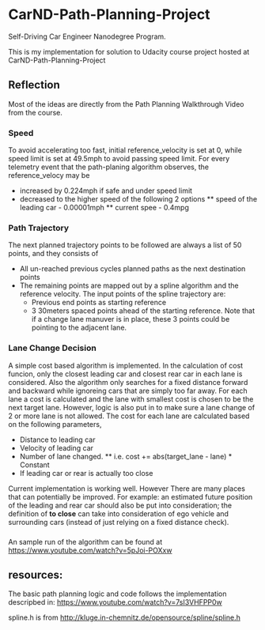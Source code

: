 # CarND-Path-Planning-Project
Self-Driving Car Engineer Nanodegree Program.

This is my implementation for solution to Udacity course project hosted at CarND-Path-Planning-Project

## Reflection
Most of the ideas are directly from the Path Planning Walkthrough Video from the course.

### Speed 
To avoid accelerating too fast, initial reference_velocity is set at 0, while speed limit is set at 49.5mph to avoid passing speed limit. For every telemetry event that the path-planing algorithm observes, the reference_velocy may be 
 * increased by 0.224mph if safe and under speed limit
 * decreased to the higher speed of the following 2 options 
     ** speed of the leading car - 0.00001mph 
     ** current spee - 0.4mpg
 
### Path Trajectory
The next planned trajectory points to be followed are always a list of 50 points, and they consists of
 * All un-reached previous cycles planned paths as the next destination points
 * The remaining points are mapped out by a spline algorithm and the reference velocity. The input points of the spline trajectory are:
   * Previous end points as starting reference
   * 3 30meters spaced points ahead of the starting reference. Note that if a change lane manuver is in place, these 3 points could be pointing to the adjacent lane. 

### Lane Change Decision
A simple cost based algorithm is implemented. In the calculation of cost funcion, only the closest leading car and closest rear car in each lane is considered. Also the algorithm only searches for a fixed distance forward and backward while ignoreing cars that are simply too far away. For each lane a cost is calculated and the lane with smallest cost is chosen to be the next target lane. However, logic is also put in to make sure a lane change of 2 or more lane is not allowed. The cost for each lane are calculated based on the following parameters, 
 * Distance to leading car
 * Velocity of leading car
 * Number of lane changed. 
   ** i.e. cost += abs(target_lane - lane) * Constant
 * If leading car or rear is actually too close
 
Current implementation is working well. However There are many places that can potentially be improved. For example: an estimated future position of the leading and rear car should also be put into consideration; the definition of **to close** can take into consideration of ego vehicle and surrounding cars (instead of just relying on a fixed distance check).

###
An sample run of the algorithm can be found at 
https://www.youtube.com/watch?v=5pJoi-POXxw

## resources:
The basic path planning logic and code follows the implementation descripbed in:
https://www.youtube.com/watch?v=7sI3VHFPP0w

spline.h is from 
http://kluge.in-chemnitz.de/opensource/spline/spline.h

